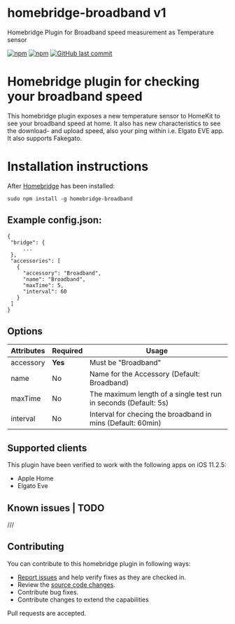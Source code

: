 # homebridge-broadband v1
Homebridge Plugin for Broadband speed measurement as Temperature sensor

[![npm](https://img.shields.io/npm/v/homebridge-broadband.svg?style=flat-square)](https://www.npmjs.com/package/homebridge-broadband)
[![npm](https://img.shields.io/npm/dt/homebridge-broadband.svg?style=flat-square)](https://www.npmjs.com/package/homebridge-broadband)
[![GitHub last commit](https://img.shields.io/github/last-commit/SeydX/homebridge-broadband.svg?style=flat-square)](https://github.com/SeydX/homebridge-broadband)

# Homebridge plugin for checking your broadband speed

This homebridge plugin exposes a new temperature sensor to HomeKit to see your broadband speed at home. It also has new characteristics to see the download- and upload speed, also your ping within i.e. Elgato EVE app. It also supports Fakegato.


# Installation instructions

After [Homebridge](https://github.com/nfarina/homebridge) has been installed:

 ```sudo npm install -g homebridge-broadband```
 
 
 ## Example config.json:

 ```
{
  "bridge": {
      ...
  },
  "accessories": [
    {
      "accessory": "Broadband",
      "name": "Broadband",
      "maxTime": 5,
      "interval": 60
    }
  ]
}
```


## Options

| **Attributes** | **Required** | **Usage** |
|------------|----------|-------|
| accessory | **Yes** | Must be "Broadband" |
| name | No | Name for the Accessory (Default: Broadband) |
| maxTime | No | The maximum length of a single test run in seconds (Default: 5s) |
| interval | No | Interval for checing the broadband in mins (Default: 60min) |


## Supported clients

This plugin have been verified to work with the following apps on iOS 11.2.5:

* Apple Home
* Elgato Eve 


## Known issues | TODO

///


## Contributing

You can contribute to this homebridge plugin in following ways:

- [Report issues](https://github.com/SeydX/homebridge-sonybravia-platform/issues) and help verify fixes as they are checked in.
- Review the [source code changes](https://github.com/SeydX/homebridge-sonybravia-platform/pulls).
- Contribute bug fixes.
- Contribute changes to extend the capabilities

Pull requests are accepted.
